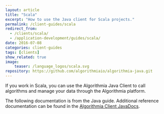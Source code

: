 ```yaml
---
layout: article
title: "Scala"
excerpt: "How to use the Java client for Scala projects."
permalink: /client-guides/scala
redirect_from:
  - /clients/scala/
  - /application-development/guides/scala/
date: 2016-07-08
categories: client-guides
tags: [clients]
show_related: true
image:
    teaser: /language_logos/scala.svg
repository: https://github.com/algorithmiaio/algorithmia-java.git
---
```


If you work in Scala, you can use the Algorithmia Java Client
to call algorithms and manage your data through the Algorithmia platform.

The following documentation is from the Java guide.
Additional reference documentation can be found in the [Algorithmia Client JavaDocs](http://www.javadoc.io/doc/com.algorithmia/algorithmia-client).